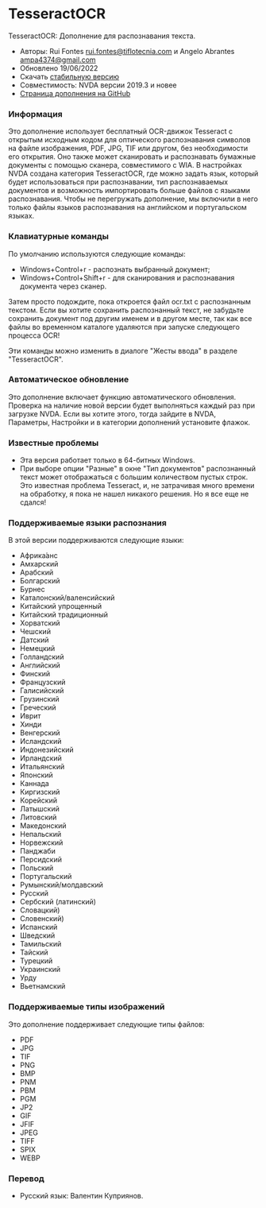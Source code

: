 # TesseractOCR

TesseractOCR: Дополнение для распознавания текста.

* Авторы: Rui Fontes <rui.fontes@tiflotecnia.com> и Angelo Abrantes <ampa4374@gmail.com>
* Обновлено 19/06/2022
* Скачать [стабильную версию][1]
* Совместимость: NVDA версии 2019.3 и новее
* [Страница дополнения на GitHub](https://github.com/ruifontes/tesseractOCR)


### Информация

Это дополнение использует бесплатный OCR-движок Tesseract с открытым исходным кодом для оптического распознавания символов на файле изображения, PDF, JPG, TIF или другом, без необходимости его открытия.
Оно также может сканировать и распознавать бумажные документы с помощью сканера, совместимого с WIA.
В настройках NVDA создана категория TesseractOCR, где можно задать язык, который будет использоваться при распознавании, тип распознаваемых документов и возможность импортировать больше файлов с языками распознавания.
Чтобы не перегружать дополнение, мы включили в него только файлы языков распознавания на английском и португальском языках.


### Клавиатурные команды

По умолчанию используются следующие команды:

* Windows+Control+r - распознать выбранный документ;
* Windows+Control+Shift+r - для сканирования и распознавания документа через сканер.

Затем просто подождите, пока откроется файл ocr.txt с распознанным текстом.
Если вы хотите сохранить распознанный текст, не забудьте сохранить документ под другим именем и в другом месте, так как все файлы во временном каталоге удаляются при запуске следующего процесса OCR!

Эти команды можно изменить в диалоге "Жесты ввода" в разделе "TesseractOCR".


### Автоматическое обновление
Это дополнение включает функцию автоматического обновления.
Проверка на наличие новой версии будет выполняться каждый раз при загрузке NVDA.
Если вы хотите этого, тогда зайдите в NVDA, Параметры, Настройки и в категории дополнений установите флажок.

### Известные проблемы

* Эта версия работает только в 64-битных Windows.
* При выборе опции "Разные" в окне "Тип документов" распознанный текст может отображаться с большим количеством пустых строк.
Это известная проблема Tesseract, и, не затрачивая много времени на обработку, я пока не нашел никакого решения. Но я все еще не сдался!

### Поддерживаемые языки распознания

В этой версии поддерживаются следующие языки:

* Африка́анс
* Амхарский
* Арабский
* Болгарский
* Бурнес
* Каталонский/валенсийский
* Китайский упрощенный
* Китайский традиционный
* Хорватский
* Чешский
* Датский
* Немецкий
* Голландский
* Английский
* Финский
* Французский
* Галисийский
* Грузинский
* Греческий
* Иврит
* Хинди
* Венгерский
* Исландский
* Индонезийский
* Ирландский
* Итальянский
* Японский
* Каннада
* Киргизский
* Корейский
* Латышский
* Литовский
* Македонский
* Непальский
* Норвежский
* Панджаби
* Персидский
* Польский
* Португальский
* Румынский/молдавский
* Русский
* Сербский (латинский)
* Словацкий)
* Словенский)
* Испанский
* Шведский
* Тамильский
* Тайский
* Турецкий
* Украинский
* Урду 
* Вьетнамский
 
### Поддерживаемые типы изображений

Это дополнение поддерживает следующие типы файлов:

* PDF
* JPG
* TIF
* PNG
* BMP
* PNM
* PBM
* PGM
* JP2
* GIF
* JFIF
* JPEG
* TIFF
* SPIX
* WEBP


### Перевод

* Русский язык: Валентин Куприянов.


[1]: https://github.com/ruifontes/tesseractOCR/releases/download/2022.06.27/tesseractOCR-2022.06.27.nvda-addon
